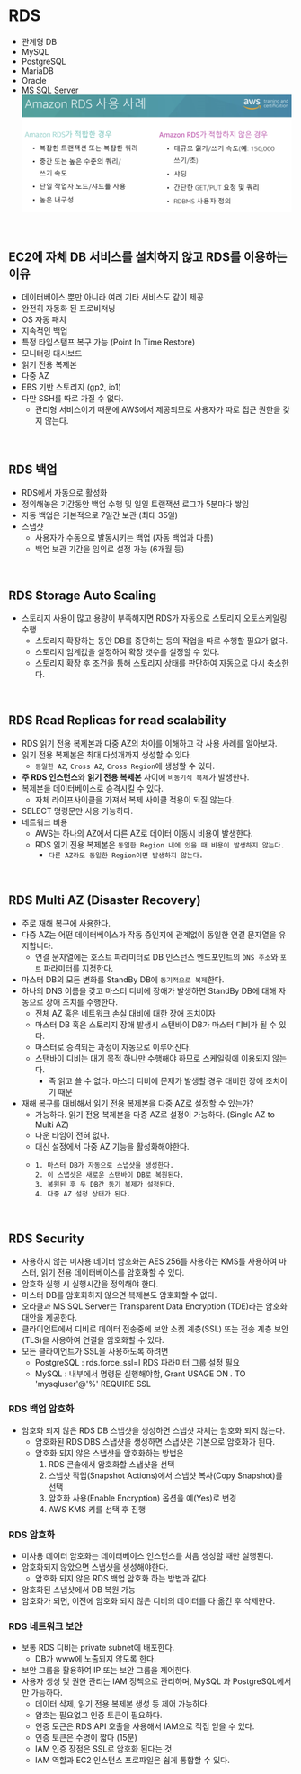 # RDS
- 관계형 DB
- MySQL
- PostgreSQL
- MariaDB
- Oracle
- MS SQL Server
![rds](./img/rds.png)

<br>

## EC2에 자체 DB 서비스를 설치하지 않고 RDS를 이용하는 이유
- 데이터베이스 뿐만 아니라 여러 기타 서비스도 같이 제공
- 완전히 자동화 된 프로비저닝
- OS 자동 패치
- 지속적인 백업
- 특정 타임스탬프 복구 가능 (Point In Time Restore)
- 모니터링 대시보드
- 읽기 전용 복제본
- 다중 AZ
- EBS 기반 스토리지 (gp2, io1)
- 다만 SSH를 따로 가질 수 없다.
  - 관리형 서비스이기 때문에 AWS에서 제공되므로 사용자가 따로 접근 권한을 갖지 않는다.

<br>

## RDS 백업
- RDS에서 자동으로 활성화
- 정의해놓은 기간동안 백업 수행 및 일일 트랜잭션 로그가 5분마다 쌓임
- 자동 백업은 기본적으로 7일간 보관 (최대 35일)
- 스냅샷
  - 사용자가 수동으로 발동시키는 백업 (자동 백업과 다름)
  - 백업 보관 기간을 임의로 설정 가능 (6개월 등)

<br>

## RDS Storage Auto Scaling
- 스토리지 사용이 많고 용량이 부족해지면 RDS가 자동으로 스토리지 오토스케일링 수행
  - 스토리지 확장하는 동안 DB를 중단하는 등의 작업을 따로 수행할 필요가 없다.
  - 스토리지 임계값을 설정하여 확장 갯수를 설정할 수 있다.
  - 스토리지 확장 후 조건을 통해 스토리지 상태를 판단하여 자동으로 다시 축소한다.

<br>

## RDS Read Replicas for read scalability
- RDS 읽기 전용 복제본과 다중 AZ의 차이를 이해하고 각 사용 사례를 알아보자.
- 읽기 전용 복제본은 최대 다섯개까지 생성할 수 있다.
    - `동일한 AZ`, `Cross AZ`, `Cross Region`에 생성할 수 있다.
- **주 RDS 인스턴스**와 **읽기 전용 복제본** 사이에 `비동기식 복제`가 발생한다.
- 복제본을 데이터베이스로 승격시킬 수 있다.
  - 자체 라이프사이클을 가져서 복제 사이클 적용이 되질 않는다.
- SELECT 명령문만 사용 가능하다.
- 네트워크 비용
  - AWS는 하나의 AZ에서 다른 AZ로 데이터 이동시 비용이 발생한다.
  - RDS 읽기 전용 복제본은 `동일한 Region 내에 있을 때 비용이 발생하지 않는다.`
    - `다른 AZ라도 동일한 Region이면 발생하지 않는다.`

<br>

## RDS Multi AZ (Disaster Recovery)
- 주로 재해 복구에 사용한다.
- 다중 AZ는 어떤 데이터베이스가 작동 중인지에 관계없이 동일한 연결 문자열을 유지합니다.
  - 연결 문자열에는 호스트 파라미터로 DB 인스턴스 엔드포인트의 `DNS 주소`와 `포트` 파라미터를 지정한다.
- 마스터 DB의 모든 변화를 StandBy DB에 `동기적으로 복제`한다.
- 하나의 DNS 이름을 갖고 마스터 디비에 장애가 발생하면 StandBy DB에 대해 자동으로 장애 조치를 수행한다.
  - 전체 AZ 혹은 네트워크 손실 대비에 대한 장애 조치이자
  - 마스터 DB 혹은 스토리지 장애 발생시 스탠바이 DB가 마스터 디비가 될 수 있다.
  - 마스터로 승격되는 과정이 자동으로 이루어진다.
  - 스탠바이 디비는 대기 목적 하나만 수행해야 하므로 스케일링에 이용되지 않는다.
    - 즉 읽고 쓸 수 없다. 마스터 디비에 문제가 발생할 경우 대비한 장애 조치이기 때문
- 재해 복구를 대비해서 읽기 전용 복제본을 다중 AZ로 설정할 수 있는가?
  - 가능하다. 읽기 전용 복제본을 다중 AZ로 설정이 가능하다. (Single AZ to Multi AZ)
  - 다운 타임이 전혀 없다.
  - 대신 설정에서 다중 AZ 기능을 활성화해야한다.
  - ```
    1. 마스터 DB가 자동으로 스냅샷을 생성한다.
    2. 이 스냅샷은 새로운 스탠바이 DB로 복원된다.
    3. 복원된 후 두 DB간 동기 복제가 설정된다.
    4. 다중 AZ 설정 상태가 된다.
    ```

<br>

## RDS Security
- 사용하지 않는 미사용 데이터 암호화는 AES 256를 사용하는 KMS를 사용하여 마스터, 읽기 전용 데이터베이스를 암호화할 수 있다.
- 암호화 실행 시 실행시간을 정의해야 한다.
- 마스터 DB를 암호화하지 않으면 복제본도 암호화할 수 없다.
- 오라클과 MS SQL Server는 Transparent Data Encryption (TDE)라는 암호화 대안을 제공한다.
- 클라이언트에서 디비로 데이터 전송중에 보안 소켓 계층(SSL) 또는 전송 계층 보안(TLS)을 사용하여 연결을 암호화할 수 있다.
- 모든 클라이언트가 SSL을 사용하도록 하려면
  - PostgreSQL : rds.force_ssl=I RDS 파라미터 그룹 설정 필요
  - MySQL : 내부에서 명령문 실행해야함, Grant USAGE ON *.* TO 'mysqluser'@'%' REQUIRE SSL

### RDS 백업 암호화
- 암호화 되지 않은 RDS DB 스냅샷을 생성하면 스냅샷 자체는 암호화 되지 않는다.
  - 암호화된 RDS DBS 스냅샷을 생성하면 스냅샷은 기본으로 암호화가 된다.
  - 암호화 되지 않은 스냅샷을 암호화하는 방법은 
    1. RDS 콘솔에서 암호화할 스냅샷을 선택
    2. 스냅샷 작업(Snapshot Actions)에서 스냅샷 복사(Copy Snapshot)를 선택
    3. 암호화 사용(Enable Encryption) 옵션을 예(Yes)로 변경
    4. AWS KMS 키를 선택 후 진행

### RDS 암호화
- 미사용 데이터 암호화는 데이터베이스 인스턴스를 처음 생성할 때만 실행된다.
- 암호화되지 않았으면 스냅샷을 생성해야한다.
  - 암호화 되지 않은 RDS 백업 암호화 하는 방법과 같다.
- 암호화된 스냅샷에서 DB 복원 가능
- 암호화가 되면, 이전에 암호화 되지 않은 디비의 데이터를 다 옮긴 후 삭제한다.


### RDS 네트워크 보안
- 보통 RDS 디비는 private subnet에 배포한다.
  - DB가 www에 노출되지 않도록 한다.
- 보안 그룹을 활용하여 IP 또는 보안 그룹을 제어한다.
- 사용자 생성 및 권한 관리는 IAM 정책으로 관리하며, MySQL 과 PostgreSQL에서만 가능하다.
  - 데이터 삭제, 읽기 전용 복제본 생성 등 제어 가능하다.
  - 암호는 필요없고 인증 토큰이 필요하다.
  - 인증 토큰은 RDS API 호출을 사용해서 IAM으로 직접 얻을 수 있다.
  - 인증 토큰은 수명이 짧다 (15분)
  - IAM 인증 장점은 SSL로 암호화 된다는 것
  - IAM 역할과 EC2 인스턴스 프로파일은 쉽게 통합할 수 있다.